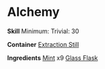 <!-- TITLE: Concentrate Of Mint -->
<!-- SUBTITLE: A potent draught of mint. -->
# Alchemy 
**Skill**
Minimum: 
Trivial: 30


**Container**
[Extraction Still](extraction-still)

**Ingredients**
[Mint](mint) x9
[Glass Flask](glass-flask)